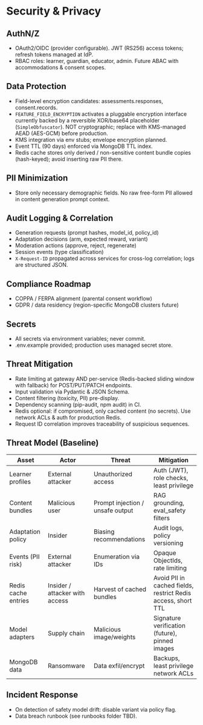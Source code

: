 # Security & Privacy

## AuthN/Z
- OAuth2/OIDC (provider configurable). JWT (RS256) access tokens; refresh tokens managed at IdP.
- RBAC roles: learner, guardian, educator, admin. Future ABAC with accommodations & consent scopes.

## Data Protection
- Field-level encryption candidates: assessments.responses, consent.records.
- `FEATURE_FIELD_ENCRYPTION` activates a pluggable encryption interface currently backed by a reversible XOR/base64 placeholder (`SimpleObfuscator`). NOT cryptographic; replace with KMS-managed AEAD (AES-GCM) before production.
- KMS integration via env stubs; envelope encryption planned.
- Event TTL (90 days) enforced via MongoDB TTL index.
- Redis cache stores only derived / non-sensitive content bundle copies (hash-keyed); avoid inserting raw PII there.

## PII Minimization
- Store only necessary demographic fields. No raw free-form PII allowed in content generation prompt context.

## Audit Logging & Correlation
- Generation requests (prompt hashes, model_id, policy_id)
- Adaptation decisions (arm, expected reward, variant)
- Moderation actions (approve, reject, regenerate)
- Session events (type classification)
- `X-Request-ID` propagated across services for cross-log correlation; logs are structured JSON.

## Compliance Roadmap
- COPPA / FERPA alignment (parental consent workflow)
- GDPR / data residency (region-specific MongoDB clusters future)

## Secrets
- All secrets via environment variables; never commit.
- .env.example provided; production uses managed secret store.

## Threat Mitigation
- Rate limiting at gateway AND per-service (Redis-backed sliding window with fallback) for POST/PUT/PATCH endpoints.
- Input validation via Pydantic & JSON Schema.
- Content filtering (toxicity, PII) pre-display.
- Dependency scanning (pip-audit, npm audit) in CI.
- Redis optional: if compromised, only cached content (no secrets). Use network ACLs & auth for production Redis.
- Request ID correlation improves traceability of suspicious sequences.

## Threat Model (Baseline)
| Asset | Actor | Threat | Mitigation |
|-------|-------|--------|------------|
| Learner profiles | External attacker | Unauthorized access | Auth (JWT), role checks, least privilege |
| Content bundles | Malicious user | Prompt injection / unsafe output | RAG grounding, eval_safety filters |
| Adaptation policy | Insider | Biasing recommendations | Audit logs, policy versioning |
| Events (PII risk) | External attacker | Enumeration via IDs | Opaque ObjectIds, rate limiting |
| Redis cache entries | Insider / attacker with access | Harvest of cached bundles | Avoid PII in cached fields, restrict Redis access, short TTL |
| Model adapters | Supply chain | Malicious image/weights | Signature verification (future), pinned images |
| MongoDB data | Ransomware | Data exfil/encrypt | Backups, least privilege network ACLs |

## Incident Response
- On detection of safety model drift: disable variant via policy flag.
- Data breach runbook (see runbooks folder TBD).
